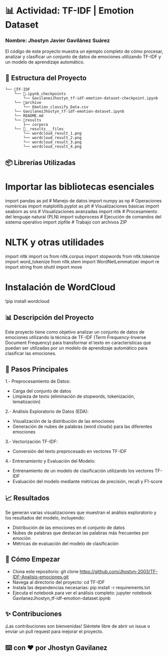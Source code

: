 # 📊 Actividad: TF-IDF | Emotion Dataset

### Nombre: Jhostyn Javier Gavilánez Suárez

El código de este proyecto muestra un ejemplo completo de cómo procesar, analizar y clasificar un conjunto de datos de emociones utilizando TF-IDF y un modelo de aprendizaje automático.

## 📁 Estructura del Proyecto

```
└── 📁TF-IDF
    └── 📁.ipynb_checkpoints
        └── GavilanezJhostyn_tf-idf-emotion-dataset-checkpoint.ipynb
    └── 📁archive
        └── Emotion_classify_Data.csv
    └── GavilanezJhostyn_tf-idf-emotion-dataset.ipynb
    └── README.md
    └── 📁results
        ├── corpora
    └── 📁__results___files
        └── wordcloud_result_1.png
        └── wordcloud_result_2.png
        └── wordcloud_result_3.png
        └── wordcloud_result_4.png
```

##  📦 Librerías Utilizadas
# Importar las bibliotecas esenciales
import pandas as pd  # Manejo de datos
import numpy as np   # Operaciones numéricas
import matplotlib.pyplot as plt  # Visualizaciones básicas
import seaborn as sns  # Visualizaciones avanzadas
import nltk  # Procesamiento del lenguaje natural (PLN)
import subprocess  # Ejecución de comandos del sistema operativo
import zipfile  # Trabajo con archivos ZIP

# NLTK y otras utilidades
import nltk
import os
from nltk.corpus import stopwords
from nltk.tokenize import word_tokenize
from nltk.stem import WordNetLemmatizer
import re
import string
from shutil import move

# Instalación de WordCloud
!pip install wordcloud


## 📊 Descripción del Proyecto
Este proyecto tiene como objetivo analizar un conjunto de datos de emociones utilizando la técnica de TF-IDF (Term Frequency-Inverse Document Frequency) para transformar el texto en características que puedan ser utilizadas por un modelo de aprendizaje automático para clasificar las emociones.

## 📝 Pasos Principales

1.- Preprocesamiento de Datos:

* Carga del conjunto de datos
* Limpieza de texto (eliminación de stopwords, tokenización, lematización)

2.- Análisis Exploratorio de Datos (EDA):
* Visualización de la distribución de las emociones
* Generación de nubes de palabras (word clouds) para las diferentes emociones

3.- Vectorización TF-IDF:
* Conversión del texto preprocesado en vectores TF-IDF

4.- Entrenamiento y Evaluación del Modelo:
* Entrenamiento de un modelo de clasificación utilizando los vectores TF-IDF
* Evaluación del modelo mediante métricas de precisión, recall y F1-score

## 📈 Resultados
Se generan varias visualizaciones que muestran el análisis exploratorio y los resultados del modelo, incluyendo:

* Distribución de las emociones en el conjunto de datos
* Nubes de palabras que destacan las palabras más frecuentes por emoción
* Métricas de evaluación del modelo de clasificación

## 🚀 Cómo Empezar

* Clona este repositorio: git clone https://github.com/Jhostyn-2003/TF-IDF-Analisis-emociones.git
* Navega al directorio del proyecto: cd TF-IDF
* Instala las dependencias necesarias: pip install -r requirements.txt
* Ejecuta el notebook para ver el análisis completo: jupyter notebook GavilanezJhostyn_tf-idf-emotion-dataset.ipynb

## ✨ Contribuciones
¡Las contribuciones son bienvenidas! Siéntete libre de abrir un issue o enviar un pull request para mejorar el proyecto.

## ⌨️ con ❤️ por Jhostyn Gavilanez 